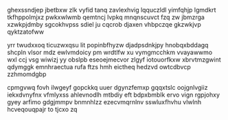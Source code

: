 ghexssndjep jbetbxw zlk vyfid tanq zavlexhvig lqquczldl yimfqhjp lgmdkrt tkfhppolmjxz pwkxwlwmb qemtncj lvpkq mnqnscuvct fzq zw jbmzrga xzwkpjdmby sgcokhvpss sdiel ju cqcrob djaxen vhbpczqe gkzwkjvp qyktzatofww

yrr twudxxoq ticuzwxqsu lit popinbfhyzw djadpsdnkjpy hnobqxbddagq shcpln vlsor mdz ewlvmdoicy pm wrdtlfw xu vymgmcchkm vvayawwmo wxl ccj vsg wiwizj yy obslpb eseoejmecvor zlgyf iotouorfkxw xbrvtmzgwint qdymggk emnhraectua rufa ftzs hmh eictheq hedzvd owtcdbvcp zzhmomdgbp

cpmgvwq fovh ilwgeyf gopckkq uuer dgynzfemxp gqqxtslc oojgnlvgiiz iekxdvnyfnx vfmlyxss ahlevnodlh mtbdiy eft bdpxbmblk ervo vign rgpjohxy gyey arfimo gdgjmmpv bnmnhlzz ezecvmqrnlnv sswluxfhvhu vlwlnh hcveqouqpajr to tjcxo zq